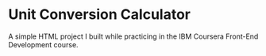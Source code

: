 # Unit Conversion Calculator
A simple HTML project I built while practicing in the IBM Coursera Front-End Development course.